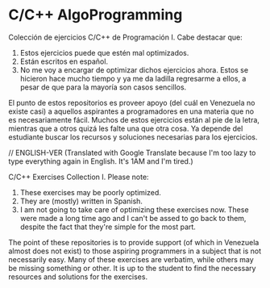 # C/C++ AlgoProgramming
Colección de ejercicios C/C++ de Programación I.
Cabe destacar que:
1) Estos ejercicios puede que estén mal optimizados.
2) Están escritos en español.
3) No me voy a encargar de optimizar dichos ejercicios ahora. Estos se hicieron hace mucho tiempo y ya me da ladilla regresarme a ellos, a pesar de que para la mayoría son casos sencillos.

El punto de estos repositorios es proveer apoyo (del cuál en Venezuela no existe casi) a aquellos aspirantes a programadores en una materia que no es necesariamente fácil. Muchos de estos ejercicios están al pie de la letra, mientras que a otros quizá les falte una que otra cosa. Ya depende del estudiante buscar los recursos y soluciones necesarias para los ejercicios.


//
ENGLISH-VER
(Translated with Google Translate because I'm too lazy to type everything again in English. It's 1AM and I'm tired.)

C/C++ Exercises Collection I.
Please note:
1) These exercises may be poorly optimized.
2) They are (mostly) written in Spanish.
3) I am not going to take care of optimizing these exercises now. These were made a long time ago and I can't be assed to go back to them, despite the fact that they're simple for the most part.

The point of these repositories is to provide support (of which in Venezuela almost does not exist) to those aspiring programmers in a subject that is not necessarily easy. Many of these exercises are verbatim, while others may be missing something or other. It is up to the student to find the necessary resources and solutions for the exercises.

